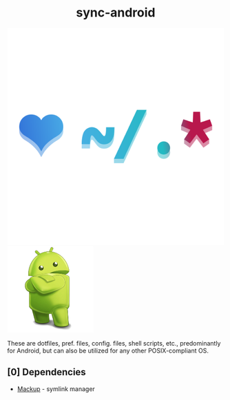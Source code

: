 <h1 align='center'>sync-android</h1>

![dotfiles image](./assets/dotfiles.svg) ![android](./assets/android.png)

These are dotfiles, pref. files, config. files, shell scripts, etc., predominantly for Android, but can also be utilized for any other POSIX-compliant OS.

## [0] Dependencies

- [Mackup](https://github.com/lra/mackup) - symlink manager
